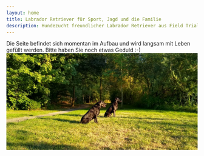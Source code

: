 ```yaml
---
layout: home
title: Labrador Retriever für Sport, Jagd und die Familie
description: Hundezucht freundlicher Labrador Retriever aus Field Trial Linien für die Jagd, Sport und die aktive Familie. Zuchthündin Reggae vom Keien Fenn. 
---
```


Die Seite befindet sich momentan im Aufbau und wird langsam mit Leben gefüllt werden.
Bitte haben Sie noch etwas Geduld :-)
<img src="/assets/hannah-reggae.jpeg" height="">
